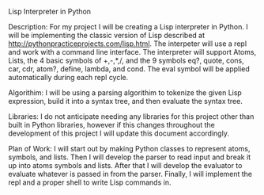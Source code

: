 Lisp Interpreter in Python

Description:
For my project I will be creating a Lisp interpreter in Python. I will be implementing the classic version of Lisp described at http://pythonpracticeprojects.com/lisp.html. The interpeter will use a repl and work with a command line interface. The interpreter will support Atoms, Lists, the 4 basic symbols of +,-,*,/, and the 9 symbols eq?, quote, cons, car, cdr, atom?, define, lambda, and cond. The eval symbol will be applied automatically during each repl cycle.

Algorithim:
I will be using a parsing algorithim to tokenize the given Lisp expression, build it into a syntax tree, and then evaluate the syntax tree.

Libraries:
I do not anticipate needing any libraries for this project other than built in Python libraries, however if this changes throughout the development of this project I will update this document accordingly.

Plan of Work:
I will start out by making Python classes to represent atoms, symbols, and lists. Then I will develop the parser to read input and break it up into atoms symbols and lists. After that I will develop the evaluator to evaluate whatever is passed in from the parser. Finally, I will implement the repl and a proper shell to write Lisp commands in.
